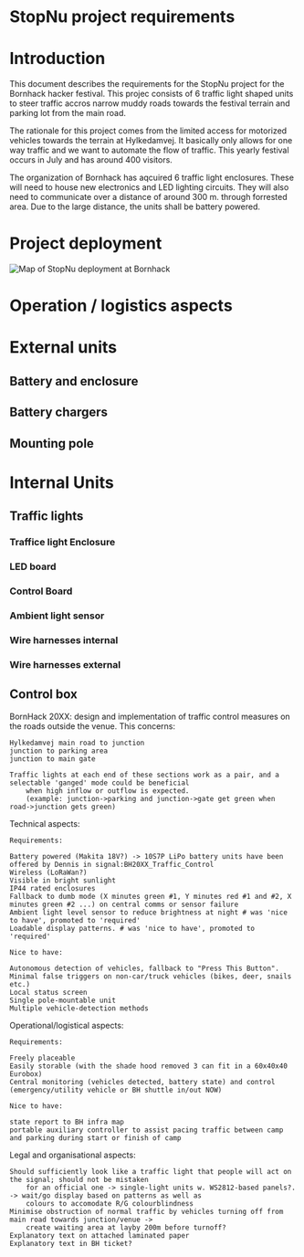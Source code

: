 # StopNu project requirements

# Introduction

This document describes the requirements for the StopNu project for the
Bornhack hacker festival. This projec consists of 6 traffic light shaped units
to steer traffic accros narrow muddy roads towards the festival terrain and
parking lot from the main road.

The rationale for this project comes from the limited access for motorized
vehicles towards the terrain at Hylkedamvej. It basically only allows for one
way traffic and we want to automate the flow of traffic. This yearly festival
occurs in July and has around 400 visitors. 

The organization of Bornhack has aqcuired 6 traffic light enclosures. These
will need to house new electronics and LED lighting circuits. They will also
need to communicate over a distance of around 300 m. through forrested area. 
Due to the large distance, the units shall be battery powered. 

# Project deployment

![Map of StopNu deployment at Bornhack]("./pics/StopNu_initial_deployment_orig.png")

# Operation / logistics aspects

# External units

## Battery and enclosure

## Battery chargers

## Mounting pole

# Internal Units

## Traffic lights

### Traffice light Enclosure 

### LED board

### Control Board

### Ambient light sensor

### Wire harnesses internal

### Wire harnesses external

## Control box


BornHack 20XX: design and implementation of traffic control measures on the roads outside the venue. This concerns:

    Hylkedamvej main road to junction
    junction to parking area
    junction to main gate

    Traffic lights at each end of these sections work as a pair, and a selectable 'ganged' mode could be beneficial
        when high inflow or outflow is expected.
        (example: junction->parking and junction->gate get green when road->junction gets green)


Technical aspects:

    Requirements:

    Battery powered (Makita 18V?) -> 10S7P LiPo battery units have been offered by Dennis in signal:BH20XX_Traffic_Control
    Wireless (LoRaWan?)
    Visible in bright sunlight
    IP44 rated enclosures
    Fallback to dumb mode (X minutes green #1, Y minutes red #1 and #2, X minutes green #2 ...) on central comms or sensor failure
    Ambient light level sensor to reduce brightness at night # was 'nice to have', promoted to 'required'
    Loadable display patterns. # was 'nice to have', promoted to 'required'

    Nice to have:

    Autonomous detection of vehicles, fallback to "Press This Button". Minimal false triggers on non-car/truck vehicles (bikes, deer, snails etc.)
    Local status screen 
    Single pole-mountable unit
    Multiple vehicle-detection methods


Operational/logistical aspects:

    Requirements:   

    Freely placeable
    Easily storable (with the shade hood removed 3 can fit in a 60x40x40 Eurobox)
    Central monitoring (vehicles detected, battery state) and control (emergency/utility vehicle or BH shuttle in/out NOW)

    Nice to have:

    state report to BH infra map
    portable auxiliary controller to assist pacing traffic between camp and parking during start or finish of camp



Legal and organisational aspects:

    Should sufficiently look like a traffic light that people will act on the signal; should not be mistaken 
        for an official one -> single-light units w. WS2812-based panels?. -> wait/go display based on patterns as well as
        colours to accomodate R/G colourblindness
    Minimise obstruction of normal traffic by vehicles turning off from main road towards junction/venue ->
        create waiting area at layby 200m before turnoff?
    Explanatory text on attached laminated paper
    Explanatory text in BH ticket?
